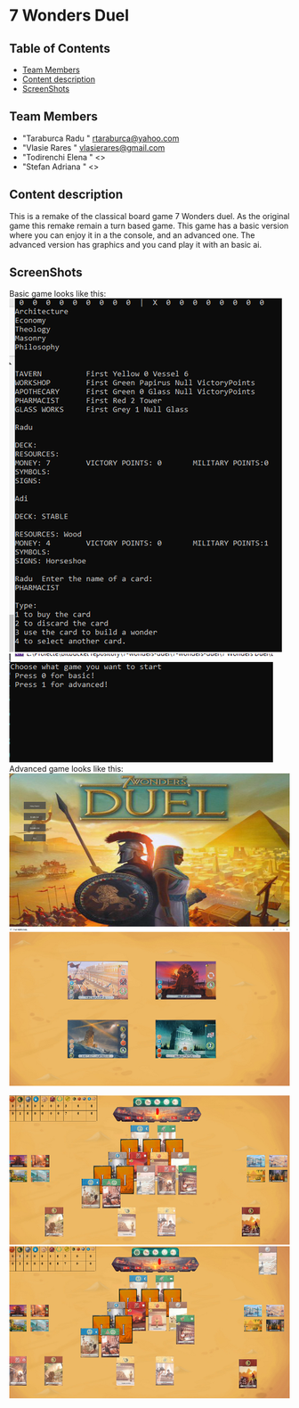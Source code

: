 # 7 Wonders Duel

## Table of Contents

* [Team Members](#team-members)
* [Content description](#content)
* [ScreenShots](#ss)

## <a name="team-members"></a>Team Members
* "Taraburca Radu " <rtaraburca@yahoo.com>
* "Vlasie Rares " <vlasierares@gmail.com>
* "Todirenchi Elena " <>
* "Stefan Adriana " <>
## <a name="content"></a>Content description

This is a remake of the classical board game 7 Wonders duel. As the original game this remake remain a turn based game. This game has a basic version where you can enjoy it in a the console, and an advanced one. The advanced version has graphics and you cand play it with an basic ai.

## <a name="ss"></a>ScreenShots
Basic game looks like this:
![Preview1](https://github.com/raduwolf12/7-wonders-duel/blob/main/Presentation%20pic/basicView.PNG)
![Preview1](https://github.com/raduwolf12/7-wonders-duel/blob/main/Presentation%20pic/choose.PNG)
Advanced game looks like this:
![Preview1](https://github.com/raduwolf12/7-wonders-duel/blob/main/Presentation%20pic/start.PNG)
![Preview1](https://github.com/raduwolf12/7-wonders-duel/blob/main/Presentation%20pic/chose.PNG)

![Preview1](https://github.com/raduwolf12/7-wonders-duel/blob/main/Presentation%20pic/Capture.PNG)
![Preview1](https://github.com/raduwolf12/7-wonders-duel/blob/main/Presentation%20pic/Capture1.PNG)



